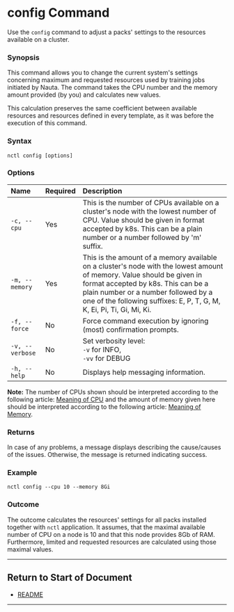 # config Command

 Use the `config` command to adjust a packs' settings to the resources available on a cluster. 

### Synopsis

This command allows you to change the current system's settings concerning maximum and requested resources used by training jobs initiated by Nauta. The command takes the CPU number and the memory amount provided (by you) and calculates new values.

This calculation preserves the same coefficient between available resources and resources defined in every template, as it was before the execution of this command.     

### Syntax

`nctl config [options]`

### Options

| Name | Required | Description | 
|:--- |:--- |:--- |
|`-c, --cpu` | Yes | This is the number of CPUs  available on a cluster's node with the lowest number of CPU. Value should be given in format accepted by k8s. This can be a plain number or a number followed by 'm' suffix.|
|`-m, --memory` | Yes | This is the amount  of a memory available on a cluster's node with the lowest amount of memory. Value should be given in format accepted by k8s. This can be a plain number or a number followed by a one of the following suffixes: E, P, T, G, M, K, Ei, Pi, Ti, Gi, Mi, Ki. |
|`-f, --force`| No | Force command execution by ignoring (most) confirmation prompts. |
|`-v, --verbose`| No | Set verbosity level: <br>`-v` for INFO, <br>`-vv` for DEBUG |
|`-h, --help` | No | Displays help messaging information. |

**Note:** The number of CPUs shown should be interpreted according to the following article: [Meaning of CPU](https://kubernetes.io/docs/concepts/configuration/manage-compute-resources-container/#meaning-of-cpu)
and the amount of memory given here should be interpreted according to the following article: 
[Meaning of Memory](https://kubernetes.io/docs/concepts/configuration/manage-compute-resources-container/#meaning-of-memory).

### Returns

In case of any problems, a message displays describing the cause/causes of the issues. Otherwise, the message is returned indicating success. 

### Example

`nctl config --cpu 10 --memory 8Gi`

### Outcome

The outcome calculates the resources' settings for all packs installed together with `nctl` application. It assumes, that 
the maximal available number of CPU on a node is 10 and that this node provides 8Gb of RAM. Furthermore, limited and requested resources are calculated using those maximal values.

----------------------

## Return to Start of Document

* [README](../README.md)
----------------------



